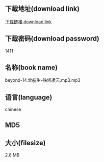 ## 下载地址(download link)
[下载链接 download link](https://voluble-croquembouche-d321dc.netlify.app/?s=beyond-14.%E6%9B%BE%E8%88%AA%E7%94%9F-%E9%93%81%E5%A1%94%E5%87%8C%E4%BA%91.mp3)

## 下载密码(download password)
1411

## 名称(book name)
beyond-14.曾航生-铁塔凌云.mp3.mp3

## 语言(language)
chinese

## MD5


## 大小(filesize)
2.8 MB
